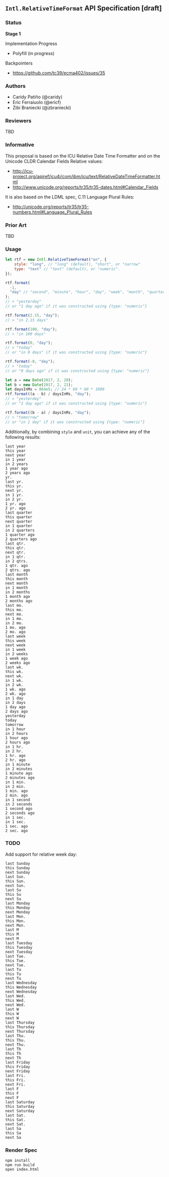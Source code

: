 ## `Intl.RelativeTimeFormat` API Specification [draft]

### Status

__Stage 1__

Implementation Progress

 * Polyfill (in progress)

Backpointers

 * https://github.com/tc39/ecma402/issues/35

### Authors

 * Caridy Patiño (@caridy)
 * Eric Ferraiuolo (@ericf)
 * Zibi Braniecki (@zbraniecki)

### Reviewers

TBD

### Informative

This proposal is based on the ICU Relative Date Time Formatter and on the Unicode CLDR Calendar Fields Relative values:

* http://icu-project.org/apiref/icu4j/com/ibm/icu/text/RelativeDateTimeFormatter.html
* http://www.unicode.org/reports/tr35/tr35-dates.html#Calendar_Fields 

It is also based on the LDML spec, C.11 Language Plural Rules:

* http://unicode.org/reports/tr35/tr35-numbers.html#Language_Plural_Rules

### Prior Art

TBD

### Usage

```javascript
let rtf = new Intl.RelativeTimeFormat("en", {
    style: "long", // "long" (default), "short", or "narrow"
    type: "text" // "text" (default), or "numeric".
});

rtf.format(
  -1,
  "day" // "second", "minute", "hour", "day", "week", "month", "quarter", or "year".
);
// > "yesterday"
// or "1 day ago" if it was constructed using {type: "numeric"}

rtf.format(2.15, "day");
// > "in 2.15 days"

rtf.format(100, "day");
// > "in 100 days"

rtf.format(0, "day");
// > "today"
// or "in 0 days" if it was constructed using {type: "numeric"}

rtf.format(-0, "day");
// > "today"
// or "0 days ago" if it was constructed using {type: "numeric"}

let a = new Date(2017, 2, 20);
let b = new Date(2017, 2, 21);
let daysInMs = 864e5; // 24 * 60 * 60 * 1000
rtf.format((a - b) / daysInMs, "day");
// > "yesterday"
// or "1 day ago" if it was constructed using {type: "numeric"}

rtf.format((b - a) / daysInMs, "day");
// > "tomorrow"
// or "in 1 day" if it was constructed using {type: "numeric"}
```

Additionally, by combining `style` and `unit`, you can achieve any of the following results:

```text
last year
this year
next year
in 1 year
in 2 years
1 year ago
2 years ago
yr.
last yr.
this yr.
next yr.
in 1 yr.
in 2 yr.
1 yr. ago
2 yr. ago
last quarter
this quarter
next quarter
in 1 quarter
in 2 quarters
1 quarter ago
2 quarters ago
last qtr.
this qtr.
next qtr.
in 1 qtr.
in 2 qtrs.
1 qtr. ago
2 qtrs. ago
last month
this month
next month
in 1 month
in 2 months
1 month ago
2 months ago
last mo.
this mo.
next mo.
in 1 mo.
in 2 mo.
1 mo. ago
2 mo. ago
last week
this week
next week
in 1 week
in 2 weeks
1 week ago
2 weeks ago
last wk.
this wk.
next wk.
in 1 wk.
in 2 wk.
1 wk. ago
2 wk. ago
in 1 day
in 2 days
1 day ago
2 days ago
yesterday
today
tomorrow
in 1 hour
in 2 hours
1 hour ago
2 hours ago
in 1 hr.
in 2 hr.
1 hr. ago
2 hr. ago
in 1 minute
in 2 minutes
1 minute ago
2 minutes ago
in 1 min.
in 2 min.
1 min. ago
2 min. ago
in 1 second
in 2 seconds
1 second ago
2 seconds ago
in 1 sec.
in 1 sec.
1 sec. ago
2 sec. ago
```

### TODO

Add support for relative week day:

```text
last Sunday
this Sunday
next Sunday
last Sun.
this Sun.
next Sun.
last Su
this Su
next Su
last Monday
this Monday
next Monday
last Mon.
this Mon.
next Mon.
last M
this M
next M
last Tuesday
this Tuesday
next Tuesday
last Tue.
this Tue.
next Tue.
last Tu
this Tu
next Tu
last Wednesday
this Wednesday
next Wednesday
last Wed.
this Wed.
next Wed.
last W
this W
next W
last Thursday
this Thursday
next Thursday
last Thu.
this Thu.
next Thu.
last Th
this Th
next Th
last Friday
this Friday
next Friday
last Fri.
this Fri.
next Fri.
last F
this F
next F
last Saturday
this Saturday
next Saturday
last Sat.
this Sat.
next Sat.
last Sa
this Sa
next Sa
```

### Render Spec

```
npm install
npm run build
open index.html
```
